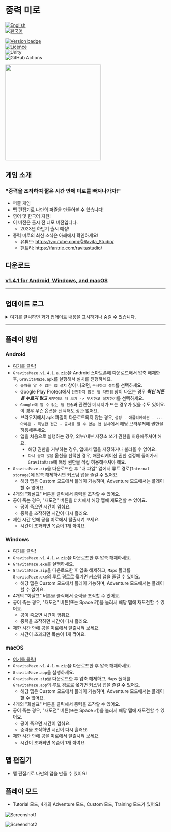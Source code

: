 # 중력 미로

[![English](https://img.shields.io/badge/lang-English-red.svg)](./README.md)  
[![한국어](https://img.shields.io/badge/lang-한국어-blue.svg)](./README.ko.md)

[![Version badge](https://img.shields.io/badge/Version-1.4.1-purple.svg)](https://github.com/salt26/gravita-maze/releases/tag/v1.4.1)  
[![Licence](https://img.shields.io/badge/License-MIT-green.svg)](./LICENSE)  
![Unity](https://img.shields.io/badge/unity-%23000000.svg?style=for-the-badge&logo=unity&logoColor=white)  
![GitHub Actions](https://img.shields.io/badge/github%20actions-%232671E5.svg?style=for-the-badge&logo=githubactions&logoColor=white)

<img src="./Figures/Banner.png" height=300>

## 게임 소개

### "중력을 조작하여 짧은 시간 안에 미로를 빠져나가자!"

* 퍼즐 게임
* 맵 편집기로 나만의 퍼즐을 만들어볼 수 있습니다!
* 영어 및 한국어 지원!
* 이 버전은 출시 전 데모 버전입니다.
  * 2023년 하반기 출시 예정!
* 중력 미로의 최신 소식은 아래에서 확인하세요!
  * 유튜브: https://youtube.com/@Ravita_Studio/
  * 팬트리: https://fantrie.com/ravitastudio/

## 다운로드

### [v1.4.1 for Android, Windows, and macOS](https://github.com/salt26/gravita-maze/releases/tag/v1.4.1)

---

## 업데이트 로그

<details>
<summary>여기를 클릭하면 과거 업데이트 내용을 표시하거나 숨길 수 있습니다.</summary>

### 업데이트 (v1.4.0 -> v1.4.1)

* 현지화 (영어 및 한국어)
* 글꼴 변경
* 설정 scene 추가
* Tutorial 모드 개선
* 사용자 인터페이스 및 경험 개선
* Training 및 Custom 맵 추가
* 중력 조작 버튼 4개의 판정 크기를 한 번 더 확대
* 여러 버그 수정

### 업데이트 (v1.3.1 -> v1.4.0)

#### 사운드

* 다양한 효과음 추가
* Editor scene에 배경음 추가

#### 첫 플레이 유저를 위한 개선 사항

* 앱을 설치한 후 튜토리얼을 바로 플레이할 수 있도록 첫 플레이 유저 scene을 추가
  * 튜토리얼 스킵도 가능함.
* 자세한 튜토리얼 툴팁 제공.
* 튜토리얼 맵 수정.

#### 신규 모드 추가

* Custom 모드 추가
  * 플레이하고 싶은 맵을 선택하여 플레이 가능
  * 커스텀 맵을 플레이하기 위해서 Editor 모드에 진입할 필요가 없어졌습니다.
  * 각 맵에 대해서, 해당 맵을 클리어하기까지의 시도 횟수를 기록하고 반영구적으로 저장함.
* Training 모드 추가
  * 기믹의 종류별로 분류된 맵을 연습할 수 있습니다.
  * 각 맵에 대해서, 해당 맵을 클리어하기까지의 시도 횟수를 기록하고 반영구적으로 저장함.
* 크레딧 scene 추가

#### 성취감 및 동기 부여

* Tutorial과 Adventure 모드에서 표시되는 결과 UI에 애니메이션과 SFX를 추가하고 재구성함.
* 시스템 추가
  * 튜토리얼을 클리어하면 별 3개를 받습니다.
  * Adventure 레벨을 클리어하면, 남은 목숨의 수에 따라 별을 받습니다.
  * 모드 선택 및 Adventure 레벨 선택 scene에서, 각 레벨에서 획득한 별의 개수를 확인할 수 있습니다. 앱을 재시작하거나 업데이트하더라도 유지됩니다.
* Adventure 모드에 다양한 맵 추가
  * 이전보다 더욱 다양한 맵을 경험할 수 있습니다.
  * 반복 플레이 주기를 더욱 늘려줍니다.
* Custom 모드에 'God' 난이도 추가
  * 난이도 기준: 숙련된 플레이어가 클리어하기 위해 20-50번 시도해야 하는 맵
* 새로운 맵 추가 및 맵 난이도 밸런스 조정

#### 편의 기능 및 사용자 경험 개선

* 중력 조작 버튼 4개의 판정 크기 확대.
* 쇳덩이 안의 폰트를 밝은 색으로 변경.
* 모드 선택 및 Adventure 레벨 선택 scene에서, 맵의 위치를 재배치해서 재시도 버튼을 누를 필요가 없도록 변경함.
* Tutorial, Adventure, Custom, Traning 모드에서 게임을 일시정지할 때 표시되는 메뉴 UI를 재배치함.
  * 일시정지 메뉴에서 배경음 및 효과음 음량을 조절 가능.
  * 일시정지 메뉴에서 맵을 스킵(남은 시간을 0으로 변경)할 수 있음.
* Custom 모드에서 난이도 별로 폴더가 오름차순으로 정렬되도록 폴더명 변경.
* 포털 애니메이션 추가 및 이미지 변경.

### 업데이트 (v1.3.0 -> v1.3.1)

#### 공통

* Game Play 모드
  * 공이 죽거나 재도전 버튼을 누르면 시간이 멈춤. 중력 조작 버튼을 누르면 다시 시간이 흐름.
  * 시간이 멈추면 타이머 UI가 분홍색으로 변함. 시간이 다시 흐르면 보라색으로 변함.
  * 공이 미로를 탈출하면, 중력에 의해 천천히 움직이는 애니메이션을 표시.
* 게임 플레이 scene (Tutorial, Adventure, Editor 내 테스트 단계)에 신규 BGM 추가
* Adventure 모드
  * 대규모 맵 밸런스 패치 적용
    * Easy: 맵 5개 업데이트, 각 맵의 시간 제한 변경.
    * Normal: 맵 7개 업데이트.
    * Hard: 맵 5개 업데이트.
    * Insane: 맵 7개 업데이트.
  * Adventure 모드에서 셔터가 포함된 맵도 등장합니다.
* Editor 내에서, Adventure 모드에서는 등장하지 않는 신규 맵(셔터를 포함하는 맵)을 플레이 가능함
  * Android 유저 분들은, `GravitaMaze.zip`을 다운로드한 후 "내 파일" 앱을 사용해서 루트 경로(`Internal storage`)에 압축 해제해주세요.
  * macOS 유저 분들은, `GravitaMaze.zip`을 다운로드한 후, 압축 해제해서 `Maps` 폴더를 `GravitaMaze.app`의 루트 경로로 옮겨주세요.

#### Android

* CI에 Android target API level을 28로 설정함. (Android 9.0 'Pie')
  * Target API level이 29 이상일 경우, 저장소 읽기/쓰기 권한과 관련한 문제가 발생함.

### 업데이트 (v.1.2.1 -> v1.3.0)

#### 공통

* 셔터가 추가됐습니다!
  * 공이 통과하기 전까지는, 셔터는 아무 일도 하지 않습니다.
  * 공이 통과하고 나면, 셔터는 벽으로 바뀝니다.
* Main scene에 BGM 추가
* Tutorial 모드
  * 셔터를 포함하는 맵 2개 추가
* Editor 모드
  * 맵에 셔터 추가 가능
  * 폴더가 비어있을 경우, "Empty!" 텍스트 표시
  * 긴 파일명과 관련한 버그 수정
  * Open 및 Save UI에서 스크롤바와 관련한 버그 수정
* Editor 내에서, Adventure 모드에서는 등장하지 않는 신규 맵(셔터를 포함하는 맵)을 플레이 가능함
  * Android 유저 분들은, `GravitaMaze.zip`을 다운로드한 후 "내 파일" 앱을 사용해서 루트 경로(`Internal storage`)에 압축 해제해주세요.
  * macOS 유저 분들은, `GravitaMaze.zip`을 다운로드한 후, 압축 해제해서 `Maps` 폴더를 `GravitaMaze.app`의 루트 경로로 옮겨주세요.
* 지원 해상도 추가.
  * 9:22 화면비 지원. (세로 화면)
* Android, Windows, macOS에 대해 자동으로 빌드를 진행하도록 CI 추가.

#### Android

* CI에 Android target API level을 28로 설정함. (Android 9.0 'Pie')
  * Target API level이 29 이상일 경우, 저장소 읽기/쓰기 권한과 관련한 문제가 발생함.

### 업데이트 (v.1.1.0 -> v.1.2.1)

#### 공통

* Tutorial 모드
  * 진행 사항이 표시됩니다.
  * 일시 정지 및 계속 플레이 기능이 지원됩니다.
  * 게임을 나가거나 클리어하면 결과창이 표시됩니다.
* Adventure 모드
  * 대규모 맵 밸런스 패치 적용
    * Easy: 목숨 5개, 맵 10개, 난이도가 더 쉬워졌습니다!
    * Normal: 목숨 5개, 맵 10개, 난이도가 약간 더 쉬워졌습니다.
    * Hard: 목숨 7개, 맵 10개
    * Insane: 목숨 10개, 맵 10개, 난이도가 더 어려워졌습니다!
  * 남은 목숨과 진행 사항이 표시됩니다.
  * 일시 정지 및 계속 플레이 기능이 지원됩니다.
  * 게임을 나가거나 클리어하면 결과창이 표시됩니다.
* Editor 내에서, Adventure 모드에서는 등장하지 않는 신규 맵을 플레이 가능함
  * Android 유저 분들은, `GravitaMaze.zip`을 다운로드한 후 "내 파일" 앱을 사용해서 루트 경로(`Internal storage`)에 압축 해제해주세요.
* 다양한 해상도 지원.
  * 9:16, 9:18, 9:18.5, 9:19, 9:19.5, 9:20, 9:20.5, 9:21 화면비 지원. (세로 화면)
  * 3:4 화면비 미지원.

#### Android

* Tutorial 및 Adventure 모드에서 뒤로가기 버튼을 누르면 일시정지 버튼이 적용됩니다.

#### Windows

* Tutorial 및 Adventure 모드에서 Enter 키를 누르면 다음 버튼이 적용됩니다.
* Tutorial 및 Adventure 모드에서 Esc 키를 누르면 일시정지 버튼이 적용됩니다.

#### macOS

* Tutorial 및 Adventure 모드에서 Enter 키를 누르면 다음 버튼이 적용됩니다.
* Tutorial 및 Adventure 모드에서 Esc 키를 누르면 일시정지 버튼이 적용됩니다.

### 업데이트 (v.1.0.2 -> v.1.1.0)

#### 공통

* Adventure 모드를 플레이할 수 있습니다!
  * Easy, Normal, Hard, Insane 레벨 제공.
  * adventure 모드에서, 맵이 랜덤으로 회전하거나 반전됩니다.
  * 5개의 목숨이 주어지지만, 아직 UI에서는 표시되지 않습니다.
* 맵 파일(`.txt`)을 직접 수정해서 시간 제한을 30초 이상으로 늘리더라도, 시간 제한은 최대 30초로 고정됩니다.

### 업데이트 (v.1.0.1 -> v.1.0.2)

#### 공통

* 시간 제한의 기본값이 10초에서 30초로 증가했습니다.
* 여러 맵을 추가했습니다.

#### Android

* 맵의 저장 장소를 앱 내부 데이터에서 디바이스 내부 저장소로 변경했습니다.
  * 나만의 맵을 공유하거나 다른 사람의 맵을 다운로드할 수 있습니다!
  * 맵 파일은 `GravitaMaze/Maps`에 저장됩니다.

</details>

---

## 플레이 방법

### Android

* [여기를 클릭!](https://github.com/salt26/gravita-maze/releases/tag/v1.4.1)
* `GravitaMaze.v1.4.1.a.zip`을 Android 스마트폰에 다운로드해서 압축 해제한 후, `GravitaMaze.apk`를 실행해서 설치를 진행하세요.
  * `출처를 알 수 없는 앱 설치` 창이 나오면, `무시하고 설치`를 선택하세요.
  * Google Play Protect에서 `안전하지 않은 앱 차단됨` 창이 나오는 경우 ***확인 버튼을 누르지 말고*** `세부정보 더 보기 -> 무시하고 설치하기`를 선택하세요.
  * `Google에 알 수 없는 앱 전송`과 관련한 메시지가 뜨는 경우가 있을 수도 있어요. 이 경우 무슨 옵션을 선택해도 상관 없어요.
  * 브라우저에서 apk 파일이 다운로드되지 않는 경우, `설정 - 애플리케이션 - ... 아이콘 - 특별한 접근 - 출처를 알 수 없는 앱 설치`에서 해당 브라우저에 권한을 허용해주세요.
  * 앱을 처음으로 실행하는 경우, 외부/내부 저장소 쓰기 권한을 허용해주셔야 해요.
    * 해당 권한을 거부하는 경우, 앱에서 맵을 저장하거나 불러올 수 없어요.
    * `다시 묻지 않음` 옵션을 선택한 경우, 애플리케이션 권한 설정에 들어가서 `GravitaMaze`에 해당 권한을 직접 허용해주셔야 해요.
* `GravitaMaze.zip`을 다운로드한 후 "내 파일" 앱에서 루트 경로(`Internal storage`)에 압축 해제하시면 커스텀 맵을 즐길 수 있어요.
  * 해당 맵은 Custom 모드에서 플레이 가능하며, Adventure 모드에서는 플레이할 수 없어요.
* 4개의 "화살표" 버튼을 클릭해서 중력을 조작할 수 있어요.
* 공이 죽는 경우, "재도전" 버튼을 터치해서 해당 맵에 재도전할 수 있어요.
  * 공이 죽으면 시간이 멈춰요.
  * 중력을 조작하면 시간이 다시 흘러요.
* 제한 시간 안에 공을 미로에서 탈출시켜 보세요.
  * 시간이 초과되면 목숨이 1개 깎여요.

### Windows

* [여기를 클릭!](https://github.com/salt26/gravita-maze/releases/tag/v1.4.1)
* `GravitaMaze.v1.4.1.w.zip`을 다운로드한 후 압축 해제하세요.
* `GravitaMaze.exe`를 실행하세요.
* `GravitaMaze.zip`을 다운로드한 후 압축 해제하고, `Maps` 폴더를 `GravitaMaze.exe`의 루트 경로로 옮기면 커스텀 맵을 즐길 수 있어요.
  * 해당 맵은 Custom 모드에서 플레이 가능하며, Adventure 모드에서는 플레이할 수 없어요.
* 4개의 "화살표" 버튼을 클릭해서 중력을 조작할 수 있어요.
* 공이 죽는 경우, "재도전" 버튼(또는 Space 키)을 눌러서 해당 맵에 재도전할 수 있어요.
  * 공이 죽으면 시간이 멈춰요.
  * 중력을 조작하면 시간이 다시 흘러요.
* 제한 시간 안에 공을 미로에서 탈출시켜 보세요.
  * 시간이 초과되면 목숨이 1개 깎여요.

### macOS

* [여기를 클릭!](https://github.com/salt26/gravita-maze/releases/tag/v1.4.1)
* `GravitaMaze.v1.4.1.m.zip`을 다운로드한 후 압축 해제하세요.
* `GravitaMaze.app`을 실행하세요.
* `GravitaMaze.zip`을 다운로드한 후 압축 해제하고, `Maps` 폴더를 `GravitaMaze.app`의 루트 경로로 옮기면 커스텀 맵을 즐길 수 있어요.
  * 해당 맵은 Custom 모드에서 플레이 가능하며, Adventure 모드에서는 플레이할 수 없어요.
* 4개의 "화살표" 버튼을 클릭해서 중력을 조작할 수 있어요.
* 공이 죽는 경우, "재도전" 버튼(또는 Space 키)을 눌러서 해당 맵에 재도전할 수 있어요.
  * 공이 죽으면 시간이 멈춰요.
  * 중력을 조작하면 시간이 다시 흘러요.
* 제한 시간 안에 공을 미로에서 탈출시켜 보세요.
  * 시간이 초과되면 목숨이 1개 깎여요.

## 맵 편집기

* 맵 편집기로 나만의 맵을 만들 수 있어요!

## 플레이 모드

* Tutorial 모드, 4개의 Adventure 모드, Custom 모드, Training 모드가 있어요!

![Screenshot1](./Figures/Screenshot1.v1.4.1.ko.png)

![Screenshot2](./Figures/Screenshot2.v1.4.1.png)
